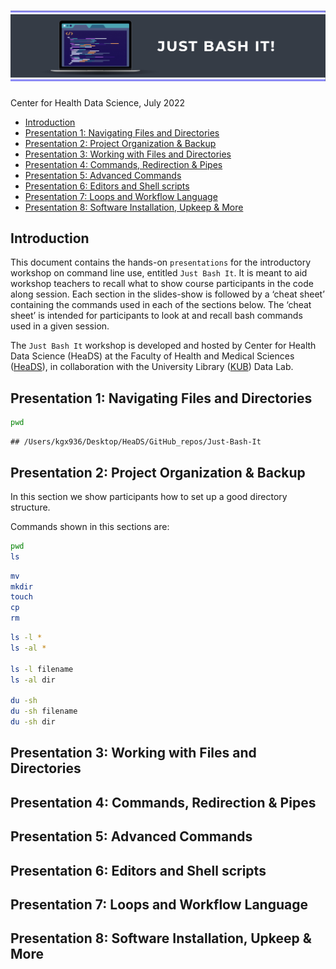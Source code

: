 ![](BashFigure1.jpeg)
================
Center for Health Data Science, July 2022

-   [Introduction](#introduction)
-   [Presentation 1: Navigating Files and
    Directories](#presentation-1-navigating-files-and-directories)
-   [Presentation 2: Project Organization &
    Backup](#presentation-2-project-organization--backup)
-   [Presentation 3: Working with Files and
    Directories](#presentation-3-working-with-files-and-directories)
-   [Presentation 4: Commands, Redirection &
    Pipes](#presentation-4-commands-redirection--pipes)
-   [Presentation 5: Advanced
    Commands](#presentation-5-advanced-commands)
-   [Presentation 6: Editors and Shell
    scripts](#presentation-6-editors-and-shell-scripts)
-   [Presentation 7: Loops and Workflow
    Language](#presentation-7-loops-and-workflow-language)
-   [Presentation 8: Software Installation, Upkeep &
    More](#presentation-8-software-installation-upkeep--more)

## Introduction

This document contains the hands-on `presentations` for the introductory
workshop on command line use, entitled `Just Bash It`. It is meant to
aid workshop teachers to recall what to show course participants in the
code along session. Each section in the slides-show is followed by a
‘cheat sheet’ containing the commands used in each of the sections
below. The ‘cheat sheet’ is intended for participants to look at and
recall bash commands used in a given session.

The `Just Bash It` workshop is developed and hosted by Center for Health
Data Science (HeaDS) at the Faculty of Health and Medical Sciences
([HeaDS](https://heads.ku.dk/)), in collaboration with the University
Library ([KUB](https://kub.kb.dk/datalab)) Data Lab.

## Presentation 1: Navigating Files and Directories

``` bash
pwd
```

    ## /Users/kgx936/Desktop/HeaDS/GitHub_repos/Just-Bash-It

## Presentation 2: Project Organization & Backup

In this section we show participants how to set up a good directory
structure.

Commands shown in this sections are:

``` bash
pwd
ls
```

``` bash
mv
mkdir
touch
cp
rm
```

``` bash
ls -l *
ls -al *

ls -l filename 
ls -al dir

du -sh
du -sh filename
du -sh dir
```

## Presentation 3: Working with Files and Directories

## Presentation 4: Commands, Redirection & Pipes

## Presentation 5: Advanced Commands

## Presentation 6: Editors and Shell scripts

## Presentation 7: Loops and Workflow Language

## Presentation 8: Software Installation, Upkeep & More
